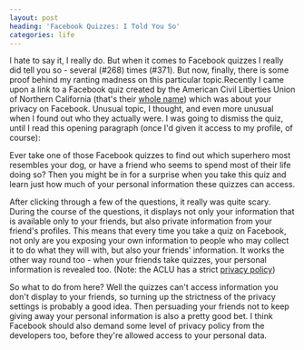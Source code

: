 ```yaml
---
layout: post
heading: 'Facebook Quizzes: I Told You So'
categories: life
---
```


I hate to say it, I really do. But when it comes to Facebook quizzes I really did tell you so - several (#268) times (#371). But now, finally, there is some proof behind my ranting madness on this particular topic.Recently I came upon a link to a Facebook quiz created by the American Civil Liberties Union of Northern California (that's their [whole name](http://aclunc.org/index.shtml)) which was about your privacy on Facebook. Unusual topic, I thought, and even more unusual when I found out who they actually were. I was going to dismiss the quiz, until I read this opening paragraph (once I'd given it access to my profile, of course):

Ever take one of those Facebook quizzes to find out which superhero most resembles your dog, or have a friend who seems to spend most of their life doing so? Then you might be in for a surprise when you take this quiz and learn just how much of your personal information these quizzes can access.

After clicking through a few of the questions, it really was quite scary. During the course of the questions, it displays not only your information that is available only to your friends, but also private information from your friend's profiles. This means that every time you take a quiz on Facebook, not only are you exposing your own information to people who may collect it to do what they will with, but also your friends' information. It works the other way round too - when your friends take quizzes, your personal information is revealed too. (Note: the ACLU has a strict [privacy policy](http://aclunc.org/about/privacy_policy/index.shtml))

 

<!-- Replace missing image from http://media.chris-alexander.co.uk/wp-content/uploads/2009/08/f-b.PNG -->

So what to do from here? Well the quizzes can't access information you don't display to your friends, so turning up the strictness of the privacy settings is probably a good idea. Then persuading your friends not to keep giving away your personal information is also a pretty good bet. I think Facebook should also demand some level of privacy policy from the developers too, before they're allowed access to your personal data.